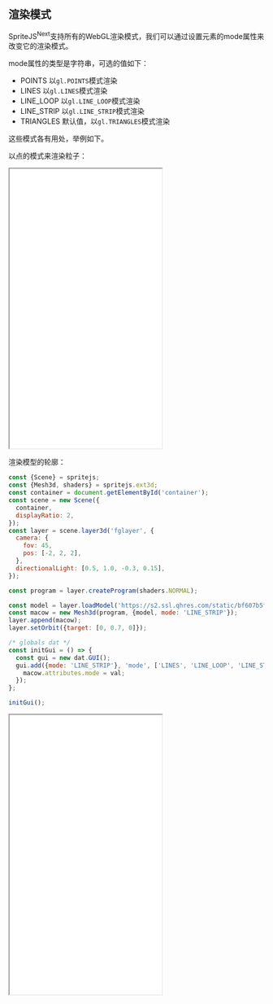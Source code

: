 ## 渲染模式

SpriteJS<sup>Next</sup>支持所有的WebGL渲染模式，我们可以通过设置元素的mode属性来改变它的渲染模式。

mode属性的类型是字符串，可选的值如下：

- POINTS 以`gl.POINTS`模式渲染
- LINES 以`gl.LINES`模式渲染
- LINE_LOOP 以`gl.LINE_LOOP`模式渲染
- LINE_STRIP 以`gl.LINE_STRIP`模式渲染
- TRIANGLES 默认值，以`gl.TRIANGLES`模式渲染

这些模式各有用处，举例如下。

以点的模式来渲染粒子：

<iframe src="/demo/#/3d/particles" height="550"></iframe>

渲染模型的轮廓：

```js
const {Scene} = spritejs;
const {Mesh3d, shaders} = spritejs.ext3d;
const container = document.getElementById('container');
const scene = new Scene({
  container,
  displayRatio: 2,
});
const layer = scene.layer3d('fglayer', {
  camera: {
    fov: 45,
    pos: [-2, 2, 2],
  },
  directionalLight: [0.5, 1.0, -0.3, 0.15],
});

const program = layer.createProgram(shaders.NORMAL);

const model = layer.loadModel('https://s2.ssl.qhres.com/static/bf607b5f64a91492.json');
const macow = new Mesh3d(program, {model, mode: 'LINE_STRIP'});
layer.append(macow);
layer.setOrbit({target: [0, 0.7, 0]});

/* globals dat */
const initGui = () => {
  const gui = new dat.GUI();
  gui.add({mode: 'LINE_STRIP'}, 'mode', ['LINES', 'LINE_LOOP', 'LINE_STRIP', 'TRIANGLES']).onChange((val) => {
    macow.attributes.mode = val;
  });
};

initGui();
```

<iframe src="/demo/#/3d/model2" height="550"></iframe>